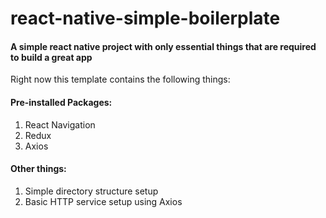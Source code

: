 # react-native-simple-boilerplate

#### A simple react native project with only essential things that are required to build a great app

Right now this template contains the following things:

#### Pre-installed Packages:

1. React Navigation
2. Redux
3. Axios

#### Other things:

1. Simple directory structure setup
2. Basic HTTP service setup using Axios
